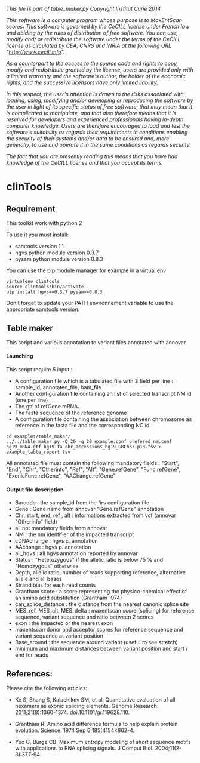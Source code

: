 *This file is part of table_maker.py*
*Copyright Institut Curie 2014*

*This software is a computer program whose purpose is to MaxEntScan scores.*
*This software is governed by the CeCILL license under French law and*
*abiding by the rules of distribution of free software.  You can  use,* 
*modify and/ or redistribute the software under the terms of the CeCILL*
*license as circulated by CEA, CNRS and INRIA at the following URL*
*"http://www.cecill.info".*

*As a counterpart to the access to the source code and  rights to copy,*
*modify and redistribute granted by the license, users are provided only*
*with a limited warranty  and the software's author,  the holder of the*
*economic rights,  and the successive licensors  have only  limited*
*liability.*

*In this respect, the user's attention is drawn to the risks associated*
*with loading,  using,  modifying and/or developing or reproducing the*
*software by the user in light of its specific status of free software,*
*that may mean  that it is complicated to manipulate,  and  that  also*
*therefore means  that it is reserved for developers  and  experienced*
*professionals having in-depth computer knowledge. Users are therefore*
*encouraged to load and test the software's suitability as regards their*
*requirements in conditions enabling the security of their systems and/or* 
*data to be ensured and,  more generally, to use and operate it in the* 
*same conditions as regards security.*

*The fact that you are presently reading this means that you have had*
*knowledge of the CeCILL license and that you accept its terms.*

# clinTools

## Requirement

This toolkit work with python 2

To use it you must install:
  * samtools version 1.1
  * hgvs python module version 0.3.7
  * pysam python module version 0.8.3

You can use the pip module manager for example in a virtual env

```
virtualenv clintools
source clintools/bin/activate
pip install hgvs==0.3.7 pysam==0.8.3
```

Don't forget to update your PATH environnement variable to use the appropriate samtools version.

## Table maker

This script and various annotation to variant files annotated with annovar.

#### Launching

This script require 5 input :

* A configuration file which is a tabulated file with 3 field per line : sample_id, annotated_file, bam_file
* Another configuration file containing an list of selected transcript NM id (one per line)
* The gtf of refGene mRNA.
* The fasta sequence of the reference genome
* A configuration file containing the association between chromosome as reference in the fasta file and the corresponding NC id.

```
cd examples/table_maker/
../../table_maker.py -Q 20 -q 20 example.conf prefered_nm.conf hg19_mRNA.gtf hg19.fa chr_accessions_hg19_GRCh37.p13.tsv > example_table_report.tsv
```


All annotated file must contain the following mandatory fields : "Start", "End", "Chr", "Otherinfo", "Ref", "Alt", "Gene.refGene", "Func.refGene", "ExonicFunc.refGene", "AAChange.refGene"


#### Output file description

* Barcode : the sample_id from the firs configuration file
* Gene : Gene name from annovar "Gene.refGene" annotation
* Chr, start, end, ref , alt : informations extracted from vcf (annovar "Otherinfo" field)
* all not mandatory fields from annovar
* NM : the nm identifier of the impacted transcript
* cDNAchange : hgvs c. annotation
* AAchange : hgvs p. annotation
* all_hgvs : all hgvs annotation reported by annovar
* Status : "Heterozygous" if the allelic ratio is below 75 % and "Homozygous" otherwise.
* Depth, allelic ratio, number of reads supporting reference, alternative allele and all bases
* Strand bias for each read counts
* Grantham score : a score representing the physico-chemical effect of an amino acid substitution (Grantham 1974)
* can_splice_distance : the distance from the nearest canonic splice site
* MES_ref, MES_alt, MES_delta : maxentscan score (splicing) for reference sequence, variant sequence and ratio between 2 scores
* exon : the impacted or the nearest exon
* maxentscan donor and acceptor scores for reference sequence and variant sequence at variant position
* Base_around : the sequence around variant (useful to see stretch)
* minimum and maximum distances between variant position and start / end for reads


## References:

Please cite the following articles:


* Ke S, Shang S, Kalachikov SM, et al. Quantitative evaluation of all hexamers as exonic splicing elements. Genome Research. 2011;21(8):1360-1374. doi:10.1101/gr.119628.110.


* Grantham R. Amino acid difference formula to help explain protein evolution. Science. 1974 Sep 6;185(4154):862-4.

* Yeo G, Burge CB. Maximum entropy modeling of short sequence motifs with applications to RNA splicing signals. J Comput Biol. 2004;11(2-3):377-94.

